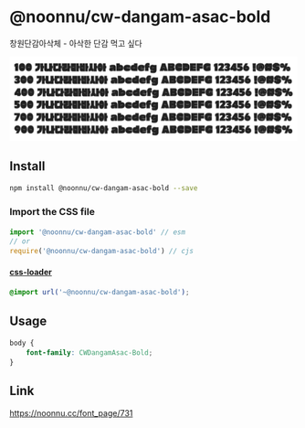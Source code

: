 # @noonnu/cw-dangam-asac-bold

창원단감아삭체 - 아삭한 단감 먹고 싶다

![example](./example.png)

## Install

```bash
npm install @noonnu/cw-dangam-asac-bold --save
```

### Import the CSS file

```js
import '@noonnu/cw-dangam-asac-bold' // esm
// or
require('@noonnu/cw-dangam-asac-bold') // cjs
```

#### [css-loader](https://github.com/webpack-contrib/css-loader)

```css
@import url('~@noonnu/cw-dangam-asac-bold');
```

## Usage

```css
body {
    font-family: CWDangamAsac-Bold;
}
```

## Link

https://noonnu.cc/font_page/731
